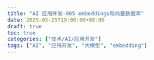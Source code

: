 ```yaml
---
title: "AI 应用开发-005 embeddings和向量数据库"
date: 2025-05-25T19:00:00+08:00
draft: true
toc: true
categories: ["技术/AI/应用开发"]
tags: ["AI", "应用开发", "大模型", "embedding"]
---
```


